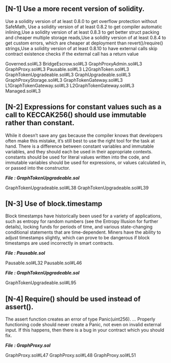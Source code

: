 ## [N-1] Use a more recent version of solidity.

Use a solidity version of at least 0.8.0 to get overflow protection without SafeMath, Use a solidity version of at least 0.8.2 to get compiler automatic inlining,Use a solidity version of at least 0.8.3 to get better struct packing and cheaper multiple storage reads,Use a solidity version of at least 0.8.4 to get custom errors, which are cheaper at deployment than revert()/require() strings,Use a solidity version of at least 0.8.10 to have external calls skip contract existence checks if the external call has a return value


Governed.sol#L3
BridgeEscrow.sol#L3
GraphProxyAdmin.sol#L3
GraphProxy.sol#L3
Pausable.sol#L3
L2GraphToken.sol#L3
GraphTokenUpgradeable.sol#L3
GraphUpgradeable.sol#L3
GraphProxyStorage.sol#L3
GraphTokenGateway.sol#L3
L1GraphTokenGateway.sol#L3
L2GraphTokenGateway.sol#L3
Managed.sol#L3



## [N-2] Expressions for constant values such as a call to KECCAK256() should use immutable rather than constant.

While it doesn’t save any gas because the compiler knows that developers often make this mistake, it’s still best to use the right tool for the task at hand. There is a difference between constant variables and immutable variables, and they should each be used in their appropriate contexts. constants should be used for literal values written into the code, and immutable variables should be used for expressions, or values calculated in, or passed into the constructor.

***File : GraphTokenUpgradeable.sol***

GraphTokenUpgradeable.sol#L38
GraphTokenUpgradeable.sol#L39


## [N-3] Use of block.timestamp

Block timestamps have historically been used for a variety of applications, such as entropy for random numbers (see the Entropy Illusion for further details), locking funds for periods of time, and various state-changing conditional statements that are time-dependent. Miners have the ability to adjust timestamps slightly, which can prove to be dangerous if block timestamps are used incorrectly in smart contracts.

***File : Pausable.sol***

Pausable.sol#L32
Pausable.sol#L46

***File : GraphTokenUpgradeable.sol***

GraphTokenUpgradeable.sol#L95




## [N-4] Require() should be used instead of assert().

The assert function creates an error of type Panic(uint256). … Properly functioning code should never create a Panic, not even on invalid external input. If this happens, then there is a bug in your contract which you should fix.

***File : GraphProxy.sol***

GraphProxy.sol#L47
GraphProxy.sol#L48
GraphProxy.sol#L51
